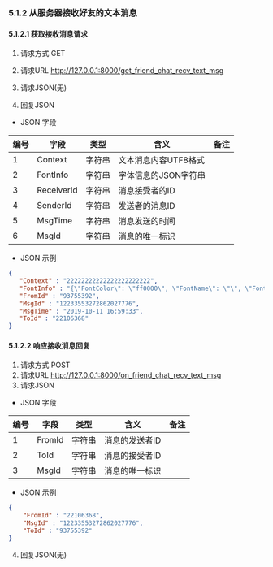 ### 5.1.2 从服务器接收好友的文本消息

#### 5.1.2.1 获取接收消息请求
1. 请求方式
GET

2. 请求URL 
http://127.0.0.1:8000/get_friend_chat_recv_text_msg

3. 请求JSON(无)

4. 回复JSON

* JSON 字段

| 编号 | 字段       | 类型   | 含义                 | 备注 |
| ---- | ---------- | ------ | -------------------- | ---- |
| 1    | Context    | 字符串 | 文本消息内容UTF8格式 |      |
| 2    | FontInfo   | 字符串 | 字体信息的JSON字符串 |      |
| 3    | ReceiverId | 字符串 | 消息接受者的ID       |      |
| 4    | SenderId   | 字符串 | 发送者的消息ID       |      |
| 5    | MsgTime    | 字符串 | 消息发送的时间       |      |
| 6    | MsgId      | 字符串 | 消息的唯一标识       |      |

* JSON 示例

```json
{
   "Context" : "22222222222222222222222",
   "FontInfo" : "{\"FontColor\": \"ff0000\", \"FontName\": \"\", \"FontSize\": 9, \"FontStyle\": 0}",
   "FromId" : "93755392",
   "MsgId" : "12233553272862027776",
   "MsgTime" : "2019-10-11 16:59:33",
   "ToId" : "22106368"
}
```

#### 5.1.2.2 响应接收消息回复
1. 请求方式
POST
2. 请求URL
http://127.0.0.1:8000/on_friend_chat_recv_text_msg
3. 请求JSON

* JSON 字段

| 编号 | 字段   | 类型   | 含义           | 备注 |
| ---- | ------ | ------ | -------------- | ---- |
| 1    | FromId | 字符串 | 消息的发送者ID |      |
| 2    | ToId   | 字符串 | 消息的接受者ID |      |
| 3    | MsgId  | 字符串 | 消息的唯一标识 |      |

* JSON 示例

```json
{
    "FromId" : "22106368",
    "MsgId" : "12233553272862027776",
    "ToId" : "93755392"
}
```

4. 回复JSON(无)